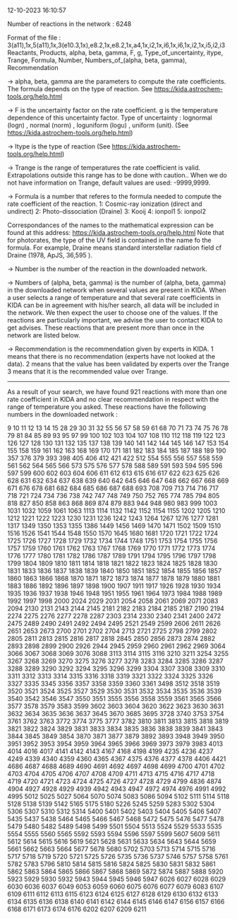12-10-2023 16:10:57

Number of reactions in the network : 6248

Format of the file : 3(a11),1x,5(a11),1x,3(e10.3,1x),e8.2,1x,e8.2,1x,a4,1x,i2,1x,i6,1x,i6,1x,i2,1x,i5,i2,i3
Reactants, Products, alpha, beta, gamma, F, g, Type_of_uncertainty, itype, Trange, Formula, Number, Numbers_of_(alpha, beta, gamma), Recommendation

-> alpha, beta, gamma are the parameters to compute the rate coefficients. The formula depends on the type of reaction. See https://kida.astrochem-tools.org/help.html

-> F is the uncertainty factor on the rate coefficient. g is the temperature dependence of this uncertainty factor. Type of uncertainty : lognormal (logn) , normal (norm) , loguniform (logu) , uniform (unit). (See https://kida.astrochem-tools.org/help.html)

-> Itype is the type of reaction (See https://kida.astrochem-tools.org/help.html)

-> Trange is the range of temperatures the rate coefficient is valid. Extrapolations outside this range has to be done with caution.. When we do not have information on Trange, default values are used: -9999,9999.

-> Formula is a number that referes to the formula needed to compute the rate coefficient of the reaction. 
1: Cosmic-ray ionization (direct and undirect)
2: Photo-dissociation (Draine)
3: Kooij 
4: ionpol1 
5: ionpol2 

Correspondances of the names to the mathematical expression can be found at this address: https://kida.astrochem-tools.org/help.html
Note that for photorates, the type of the UV field is contained in the name fo the formula. For example, Draine means standard interstellar radiation field cf Draine (1978, ApJS, 36,595 ). 

-> Number is the number of the reaction in the downloaded network.

-> Numbers of (alpha, beta, gamma) is the number of (alpha, beta, gamma) in the downloaded network when several values are present in KIDA. When a user selects a range of temperature and that several rate coefficients in KIDA can be in agreement with his/her search, all data will be included in the network. We then expect the user to choose one of the values. If the reactions are particularly important, we advise the user to contact KIDA to get advises. 
These reactions that are present more than once in the network are listed below. 

-> Recommendation is the recommendation given by experts in KIDA. 
1 means that there is no recommendation (experts have not looked at the data). 
2 means that the value has been validated by experts over the Trange
3 means that it is the recommended value over Trange.

----------------------------------------------------------------------------------------------------------------------------------------

As a result of your search, we have found 921 reactions with more than one rate coefficient in KIDA and no clear recommendation in respect with the range of temperature you asked. 
These reactions have the following numbers in the downloaded network :

9
10
11
12
13
14
15
28
29
30
31
32
55
56
57
58
59
61
68
70
71
73
74
75
76
78
79
81
84
85
89
93
95
97
99
100
102
103
104
107
108
110
112
118
119
122
123
126
127
128
130
131
132
135
137
138
139
140
141
142
144
145
146
147
153
154
155
158
159
161
162
163
168
169
170
171
181
182
183
184
185
187
188
189
190
357
376
379
393
398
405
406
412
421
422
512
554
555
556
557
558
559
561
562
564
565
566
573
575
576
577
578
588
589
591
593
594
595
596
597
599
600
602
603
604
606
611
612
613
615
616
617
622
623
625
626
628
631
632
634
637
638
639
640
642
645
646
647
648
662
667
668
669
671
676
678
681
682
684
685
686
687
688
693
708
709
713
714
716
717
718
721
724
734
736
738
742
747
748
749
750
752
765
774
785
794
805
818
827
850
858
863
868
869
874
879
883
944
948
980
983
999
1003
1031
1032
1059
1061
1063
1113
1114
1132
1142
1152
1154
1155
1202
1205
1210
1212
1221
1222
1223
1230
1231
1236
1242
1243
1264
1267
1276
1277
1281
1317
1349
1350
1353
1355
1386
1449
1456
1469
1470
1471
1502
1509
1510
1516
1526
1541
1544
1548
1550
1570
1645
1680
1681
1720
1721
1722
1724
1725
1726
1727
1728
1729
1732
1734
1744
1748
1751
1753
1754
1755
1756
1757
1759
1760
1761
1762
1763
1767
1768
1769
1770
1771
1772
1773
1774
1776
1777
1780
1781
1782
1786
1787
1789
1791
1794
1795
1796
1797
1798
1799
1804
1809
1810
1811
1814
1818
1821
1822
1823
1824
1825
1828
1830
1831
1833
1836
1837
1838
1839
1840
1850
1851
1852
1854
1855
1856
1857
1860
1863
1866
1868
1870
1871
1872
1873
1874
1877
1878
1879
1880
1881
1883
1886
1892
1896
1897
1898
1900
1907
1911
1917
1926
1928
1930
1934
1935
1936
1937
1938
1946
1948
1951
1955
1961
1964
1973
1984
1988
1989
1992
1997
1998
2000
2024
2029
2031
2054
2058
2061
2069
2071
2083
2094
2130
2131
2143
2144
2145
2181
2182
2183
2184
2185
2187
2190
2194
2274
2275
2276
2277
2278
2287
2303
2314
2330
2340
2341
2400
2472
2475
2489
2490
2491
2492
2494
2495
2521
2549
2599
2606
2611
2626
2651
2653
2673
2700
2701
2702
2704
2713
2721
2725
2798
2799
2802
2805
2811
2813
2815
2816
2817
2818
2845
2850
2856
2873
2874
2882
2893
2898
2899
2900
2926
2944
2945
2959
2960
2961
2962
2969
3064
3066
3067
3068
3069
3076
3088
3113
3114
3115
3116
3210
3211
3254
3255
3267
3268
3269
3270
3275
3276
3277
3278
3283
3284
3285
3286
3287
3288
3289
3290
3292
3294
3295
3296
3299
3304
3307
3308
3309
3310
3311
3312
3313
3314
3315
3316
3318
3319
3321
3322
3324
3325
3326
3327
3335
3345
3356
3357
3358
3359
3360
3361
3498
3512
3518
3519
3520
3521
3524
3525
3527
3529
3530
3531
3532
3534
3535
3536
3539
3540
3542
3546
3547
3550
3551
3555
3556
3558
3559
3561
3565
3566
3577
3578
3579
3583
3599
3602
3603
3604
3620
3622
3623
3630
3631
3632
3634
3635
3636
3637
3645
3670
3685
3695
3728
3740
3753
3754
3761
3762
3763
3772
3774
3775
3777
3782
3810
3811
3813
3815
3818
3819
3821
3822
3824
3829
3831
3833
3834
3835
3836
3838
3839
3841
3843
3844
3845
3849
3854
3870
3871
3877
3879
3892
3893
3948
3949
3950
3951
3952
3953
3954
3959
3964
3965
3966
3969
3973
3979
3983
4013
4014
4016
4017
4141
4142
4143
4167
4168
4198
4199
4235
4236
4237
4249
4339
4340
4359
4360
4365
4367
4375
4376
4377
4378
4406
4421
4686
4687
4688
4689
4690
4691
4692
4697
4698
4699
4700
4701
4702
4703
4704
4705
4706
4707
4708
4709
4711
4713
4715
4716
4717
4718
4719
4720
4721
4723
4724
4725
4726
4727
4728
4729
4799
4836
4874
4904
4927
4928
4929
4939
4942
4943
4947
4972
4974
4976
4991
4992
4995
5012
5025
5027
5064
5070
5074
5083
5086
5094
5102
5111
5114
5118
5128
5138
5139
5142
5165
5175
5180
5226
5245
5259
5283
5302
5304
5306
5307
5310
5312
5314
5400
5401
5402
5403
5404
5405
5406
5407
5435
5437
5438
5464
5465
5466
5467
5468
5472
5475
5476
5477
5478
5479
5480
5482
5489
5498
5499
5501
5504
5513
5524
5529
5533
5535
5554
5555
5560
5565
5592
5593
5594
5596
5597
5599
5607
5609
5611
5612
5614
5615
5616
5619
5621
5628
5631
5633
5634
5643
5644
5659
5661
5662
5663
5664
5677
5678
5680
5702
5703
5713
5714
5715
5716
5717
5718
5719
5720
5721
5725
5726
5735
5736
5737
5746
5757
5758
5761
5782
5783
5796
5810
5814
5815
5816
5824
5825
5830
5831
5832
5861
5862
5863
5864
5865
5866
5867
5868
5869
5872
5874
5887
5888
5920
5923
5929
5930
5932
5943
5944
5945
5946
5947
6026
6027
6028
6029
6030
6036
6037
6049
6053
6059
6060
6075
6076
6077
6079
6083
6107
6109
6111
6112
6113
6115
6123
6124
6125
6127
6128
6129
6130
6132
6133
6134
6135
6136
6138
6140
6141
6142
6144
6145
6146
6147
6156
6157
6166
6168
6171
6173
6174
6176
6202
6207
6209
6211



